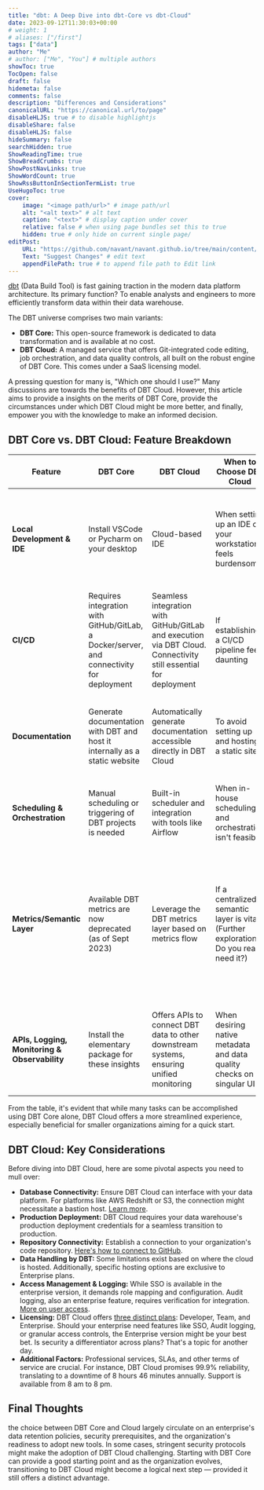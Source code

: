 ```yaml
---
title: "dbt: A Deep Dive into dbt-Core vs dbt-Cloud"
date: 2023-09-12T11:30:03+00:00
# weight: 1
# aliases: ["/first"]
tags: ["data"]
author: "Me"
# author: ["Me", "You"] # multiple authors
showToc: true
TocOpen: false
draft: false
hidemeta: false
comments: false
description: "Differences and Considerations"
canonicalURL: "https://canonical.url/to/page"
disableHLJS: true # to disable highlightjs
disableShare: false
disableHLJS: false
hideSummary: false
searchHidden: true
ShowReadingTime: true
ShowBreadCrumbs: true
ShowPostNavLinks: true
ShowWordCount: true
ShowRssButtonInSectionTermList: true
UseHugoToc: true
cover:
    image: "<image path/url>" # image path/url
    alt: "<alt text>" # alt text
    caption: "<text>" # display caption under cover
    relative: false # when using page bundles set this to true
    hidden: true # only hide on current single page/
editPost:
    URL: "https://github.com/navant/navant.github.io/tree/main/content/posts"
    Text: "Suggest Changes" # edit text
    appendFilePath: true # to append file path to Edit link
---
```

[dbt](https://www.getdbt.com/) (Data Build Tool) is fast gaining traction in the modern data platform architecture. Its primary function? To enable analysts and engineers to more efficiently transform data within their data warehouse.

The DBT universe comprises two main variants:

- **DBT Core:** This open-source framework is dedicated to data transformation and is available at no cost.
- **DBT Cloud:** A managed service that offers Git-integrated code editing, job orchestration, and data quality controls, all built on the robust engine of DBT Core. This comes under a SaaS licensing model.

A pressing question for many is, "Which one should I use?" Many discussions are towards the benefits of DBT Cloud. However, this article aims to provide a insights on the merits of DBT Core, provide the circumstances under which DBT Cloud might be more better, and finally, empower you with the knowledge to make an informed decision.

## DBT Core vs. DBT Cloud: Feature Breakdown

| Feature                                  | DBT Core | DBT Cloud | When to Choose DBT Cloud  | What to Do with DBT Core |
|------------------------------------------|----------|-----------|---------------------------|--------------------------|
| **Local Development & IDE**              | Install VSCode or Pycharm on your desktop | Cloud-based IDE | When setting up an IDE on your workstation feels burdensome | 1. Use VSCode, Pycharm, or other IDEs. 2. Install Python and its dependencies. 3. Set up the DBT project. 4. Develop & run the project. |
| **CI/CD**                                | Requires integration with GitHub/GitLab, a Docker/server, and connectivity for deployment | Seamless integration with GitHub/GitLab and execution via DBT Cloud. Connectivity still essential for deployment | If establishing a CI/CD pipeline feels daunting | Use a Docker preloaded with DBT packages, fetch the latest DBT project during CI/CD runs, and execute. |
| **Documentation**                        | Generate documentation with DBT and host it internally as a static website | Automatically generate documentation accessible directly in DBT Cloud | To avoid setting up and hosting a static site | Generate a static site post CI/CD run. This documentation can also be integrated into data catalogs like Alation or DataHub. |
| **Scheduling & Orchestration**           | Manual scheduling or triggering of DBT projects is needed | Built-in scheduler and integration with tools like Airflow | When in-house scheduling and orchestration isn't feasible | Utilize Airflow for both scheduling and orchestration. |
| **Metrics/Semantic Layer**               | Available DBT metrics are now deprecated (as of Sept 2023) | Leverage the DBT metrics layer based on metrics flow | If a centralized semantic layer is vital. (Further exploration: Do you really need it?) | Employ DBT metric or another semantic layer. *Note:* This is a primary distinction between DBT Cloud and Core. The real-world functionality and uptake of a centralized metric/semantic layer remain ambiguous. |
| **APIs, Logging, Monitoring & Observability** | Install the elementary package for these insights | Offers APIs to connect DBT data to other downstream systems, ensuring unified monitoring | When desiring native metadata and data quality checks on a singular UI | Use [Elementary Data](https://www.elementary-data.com/), integrate with tools like Slack, and establish a DBT error log that can connect to CloudWatch or Splunk. |

From the table, it's evident that while many tasks can be accomplished using DBT Core alone, DBT Cloud offers a more streamlined experience, especially beneficial for smaller organizations aiming for a quick start.

## DBT Cloud: Key Considerations

Before diving into DBT Cloud, here are some pivotal aspects you need to mull over:

- **Database Connectivity:** Ensure DBT Cloud can interface with your data platform. For platforms like AWS Redshift or S3, the connection might necessitate a bastion host. [Learn more](https://docs.getdbt.com/docs/cloud/connect-data-platform/connect-redshift-postgresql-alloydb).
- **Production Deployment:** DBT Cloud requires your data warehouse's production deployment credentials for a seamless transition to production.
- **Repository Connectivity:** Establish a connection to your organization's code repository. [Here's how to connect to GitHub](https://docs.getdbt.com/docs/cloud/git/connect-github).
- **Data Handling by DBT:** Some limitations exist based on where the cloud is hosted. Additionally, specific hosting options are exclusive to Enterprise plans.
- **Access Management & Logging:** While SSO is available in the enterprise version, it demands role mapping and configuration. Audit logging, also an enterprise feature, requires verification for integration. [More on user access](https://docs.getdbt.com/docs/cloud/manage-access/about-user-access).
- **Licensing:** DBT Cloud offers [three distinct plans](https://www.getdbt.com/pricing): Developer, Team, and Enterprise. Should your enterprise need features like SSO, Audit logging, or granular access controls, the Enterprise version might be your best bet. Is security a differentiator across plans? That's a topic for another day.
- **Additional Factors:** Professional services, SLAs, and other terms of service are crucial. For instance, DBT Cloud promises 99.9% reliability, translating to a downtime of 8 hours 46 minutes annually. Support is available from 8 am to 8 pm.

## Final Thoughts

 the choice between DBT Core and Cloud largely circulate on an enterprise's data retention policies, security prerequisites, and the organization's readiness to adopt new tools. In some cases, stringent security protocols might make the adoption of DBT Cloud challenging. Starting with DBT Core can provide a good starting point and as the organization evolves, transitioning to DBT Cloud might become a logical next step — provided it still offers a distinct advantage.
